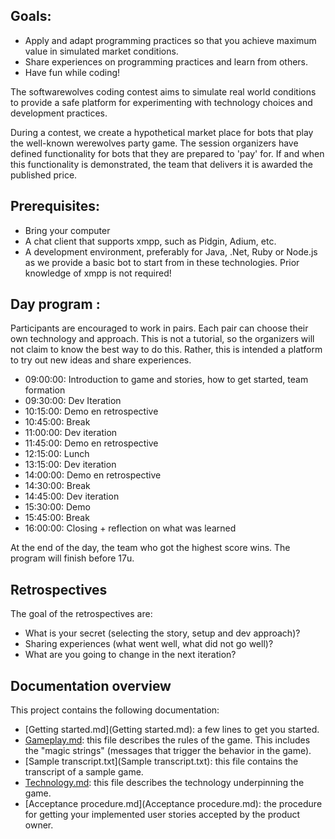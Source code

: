 ## Goals:

- Apply and adapt programming practices so that you achieve maximum value in simulated market conditions.
- Share experiences on programming practices and learn from others.
- Have fun while coding!

The softwarewolves coding contest aims to simulate real world conditions to provide a safe platform for experimenting with technology choices and development practices.

During a contest, we create a hypothetical market place for bots that play the well-known werewolves party game.
The session organizers have defined functionality for bots that they are prepared to 'pay' for.
If and when this functionality is demonstrated, the team that delivers it is awarded the published price.
 
## Prerequisites:

- Bring your computer
- A chat client that supports xmpp, such as Pidgin, Adium, etc.
- A development environment, preferably for Java, .Net, Ruby or Node.js as we provide a basic bot to start from in these technologies.
Prior knowledge of xmpp is not required!

## Day program :

Participants are encouraged to work in pairs. Each pair can choose their own technology and approach. This is not a tutorial, 
so the organizers will not claim to know the best way to do this. Rather, this is intended a platform to try out new ideas and share experiences.

- 09:00:00: Introduction to game and stories, how to get started, team formation 
- 09:30:00: Dev Iteration
- 10:15:00: Demo en retrospective
- 10:45:00: Break	
- 11:00:00: Dev iteration 
- 11:45:00: Demo en retrospective
- 12:15:00: Lunch
- 13:15:00: Dev iteration
- 14:00:00: Demo en retrospective
- 14:30:00: Break
- 14:45:00: Dev iteration
- 15:30:00: Demo
- 15:45:00: Break
- 16:00:00: Closing + reflection on what was learned	

At the end of the day, the team who got the highest score wins. The program will finish before 17u. 

## Retrospectives

The goal of the retrospectives are:
- What is your secret (selecting the story, setup and dev approach)?
- Sharing experiences (what went well, what did not go well)?
- What are you going to change in the next iteration?

## Documentation overview

This project contains the following documentation:

 * [Getting started.md](Getting started.md): a few lines to get you started.
 * [Gameplay.md](Gameplay.md): this file describes the rules of the game. This includes the "magic strings" (messages that trigger the behavior in the game).
 * [Sample transcript.txt](Sample transcript.txt): this file contains the transcript of a sample game.
 * [Technology.md](Technology.md): this file describes the technology underpinning the game.
 * [Acceptance procedure.md](Acceptance procedure.md): the procedure for getting your implemented user stories accepted by the product owner.
 
